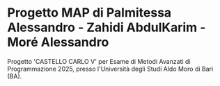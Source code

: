 # Progetto MAP di Palmitessa Alessandro - Zahidi AbdulKarim - Moré Alessandro
Progetto 'CASTELLO CARLO V' per Esame di Metodi Avanzati di Programmazione 2025, presso l'Università degli Studi Aldo Moro di Bari (BA).
